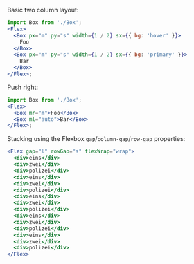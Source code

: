 Basic two column layout:

```jsx
import Box from './Box';
<Flex>
  <Box px="m" py="s" width={1 / 2} sx={{ bg: 'hover' }}>
    Foo
  </Box>
  <Box px="m" py="s" width={1 / 2} sx={{ bg: 'primary' }}>
    Bar
  </Box>
</Flex>;
```

Push right:

```jsx
import Box from './Box';
<Flex>
  <Box mr="m">Foo</Box>
  <Box ml="auto">Bar</Box>
</Flex>;
```

Stacking using the Flexbox `gap`/`column-gap`/`row-gap` properties:

```jsx
<Flex gap="l" rowGap="s" flexWrap="wrap">
  <div>eins</div>
  <div>zwei</div>
  <div>polizei</div>
  <div>eins</div>
  <div>zwei</div>
  <div>polizei</div>
  <div>eins</div>
  <div>zwei</div>
  <div>polizei</div>
  <div>eins</div>
  <div>zwei</div>
  <div>polizei</div>
  <div>eins</div>
  <div>zwei</div>
  <div>polizei</div>
</Flex>
```
